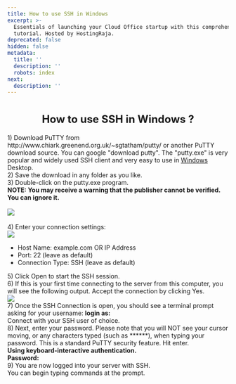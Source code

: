 ```yaml
---
title: How to use SSH in Windows
excerpt: >-
  Essentials of launching your Cloud Office startup with this comprehensive
  tutorial. Hosted by HostingRaja.
deprecated: false
hidden: false
metadata:
  title: ''
  description: ''
  robots: index
next:
  description: ''
---
```

<div itemprop="articleBody">
    <div class="hostingraja-forum-article">
        <h1 style="text-align: center;"><strong><span style="font-size: x-large;">How to use SSH in Windows ?</span></strong></h1>
        <div class="hostingraja-forum-article-inner-div">
            <div class="hostingraja-forum-article-contents">
                <div class="hostingraja-forum-article-content">1) Download PuTTY from http://www.chiark.greenend.org.uk/~sgtatham/putty/ or another PuTTY download source. You can google "download putty". The "putty.exe" is very popular and widely used SSH client and very easy to use in <a href="https://www.hostingraja.in/">Windows </a>Desktop. <br /> 2) Save the download in any folder as you like. <br />3) Double-click on the putty.exe program.</div>
                <div class="hostingraja-forum-article-content"><span style="font-weight: bold;">NOTE: You may receive a warning that the publisher cannot be verified. You can ignore it. </span></div>
                <div class="hostingraja-forum-article-content"><br /><img src="https://image.hostingraja.in/images/forum_article/ssh_login_windows/putty_icon.png" border="0" /><br /><br /></div>
                <div class="hostingraja-forum-article-content">4) Enter your connection settings:</div>
                <div class="hostingraja-forum-article-content"><img src="https://image.hostingraja.in/images/forum_article/ssh_login_windows/putty_first_window.png" border="0" /></div>
                <ul class="hostingraja-forum-article-lists">
                    <li>Host Name: example.com OR IP Address</li>
                    <li>Port: 22 (leave as default)</li>
                    <li>Connection Type: SSH (leave as default)</li>
                </ul>
                <div class="hostingraja-forum-article-content">5) Click Open to start the SSH session. <br />6) If this is your first time connecting to the server from this computer, you will see the following output. Accept the connection by clicking Yes.</div>
                <div class="hostingraja-forum-article-content"><img src="https://image.hostingraja.in/images/forum_article/ssh_login_windows/putty_second_window.png" border="0" /></div>
                <div class="hostingraja-forum-article-content">7) Once the SSH Connection is open, you should see a terminal prompt asking for your username: <span style="font-weight: bold;">login as: </span><br /> Connect with your SSH user of choice. <br />8) Next, enter your password. Please note that you will NOT see your cursor moving, or any characters typed (such as ******), when typing your password. This is a standard PuTTY security feature. Hit enter. <br /> <span style="font-weight: bold;"> Using keyboard-interactive authentication.<br /> Password:</span></div>
                <div class="hostingraja-forum-article-content">9) You are now logged into your server with SSH. <br /> You can begin typing commands at the prompt.</div>
            </div>
        </div>
    </div>
</div>